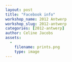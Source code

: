 ```yaml
---
layout: post
title: "Facebook info"
workshop_name: 2012 Antwerp
workshop_slug: 2012-antwerp
categories: [2012-antwerp]
author: Celine Jacobs
assets:
  -
    filename: prints.png
    type: image
---
```

<br />
